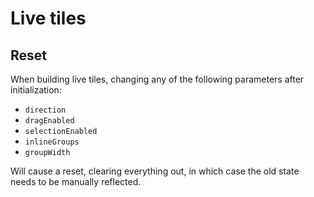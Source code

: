 # Live tiles

## Reset

When building live tiles, changing any of the following parameters after initialization:

- `direction`
- `dragEnabled`
- `selectionEnabled`
- `inlineGroups`
- `groupWidth`

Will cause a reset, clearing everything out, in which case the old state needs to be manually reflected.